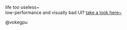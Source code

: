 life too useless~  
low-performance and visually bad UI? [take a look here~](https://github.com/vokegpu/ekg-ui-library)

@vokegpu
